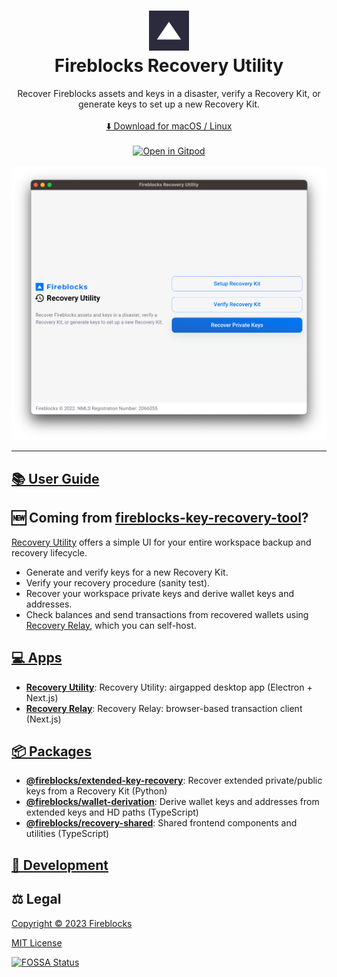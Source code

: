 <h1 align="center">
  <img src="apps/recovery-relay/public/icons/192x192.png" width="64px" height="64px" />
  <br />
  Fireblocks Recovery Utility
</h1>

<p align="center">
  Recover Fireblocks assets and keys in a disaster, verify a Recovery Kit, or generate keys to set up a new Recovery Kit.
  <br />
  <br />
  <a href="https://github.com/fireblocks/recovery/releases">
    ⬇️ Download for macOS / Linux
  </a>
  <br />
  <br />
  <a href="https://gitpod.io/#https://github.com/fireblocks/recovery/tree/main/" target="_blank">
    <img src="https://gitpod.io/button/open-in-gitpod.svg" alt="Open in Gitpod" />
  </a>
  <br />
  <br />
  <a href="#" target="_blank">
    <img  src="docs/img/splash.png" alt="Screenshot" />
  </a>
</p>

---

## [📚 User Guide](apps/recovery-utility/README.md)

## 🆕 Coming from [fireblocks-key-recovery-tool](https://github.com/fireblocks/fireblocks-key-recovery-tool)?

[Recovery Utility](apps/recovery-utility) offers a simple UI for your entire workspace backup and recovery lifecycle.

- Generate and verify keys for a new Recovery Kit.
- Verify your recovery procedure (sanity test).
- Recover your workspace private keys and derive wallet keys and addresses.
- Check balances and send transactions from recovered wallets using [Recovery Relay](apps/recovery-relay), which you can self-host.

## [💻 Apps](apps/)

- [**Recovery Utility**](apps/recovery-utility/): Recovery Utility: airgapped desktop app (Electron + Next.js)
- [**Recovery Relay**](apps/recovery-relay/): Recovery Relay: browser-based transaction client (Next.js)

## [📦 Packages](packages/)

- [**@fireblocks/extended-key-recovery**](packages/extended-key-recovery/): Recover extended private/public keys from a Recovery Kit (Python)
- [**@fireblocks/wallet-derivation**](packages/wallet-derivation/): Derive wallet keys and addresses from extended keys and HD paths (TypeScript)
- [**@fireblocks/recovery-shared**](packages/shared/): Shared frontend components and utilities (TypeScript)

## [🔨 Development](docs/CONTRIBUTING.md)

## ⚖️ Legal

[Copyright © 2023 Fireblocks](https://www.fireblocks.com)

[MIT License](LICENSE)

[![FOSSA Status](https://app.fossa.com/api/projects/custom%2B9027%2Ffireblocks%2Frecovery.svg?type=large)](https://app.fossa.com/projects/custom%2B9027%2Ffireblocks%2Frecovery?ref=badge_large)
